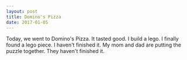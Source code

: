 ```yaml
---
layout: post
title: Domino's Pizza
date: 2017-01-05
---
```


Today, we went to Domino's Pizza. It tasted good. I build a lego. I finally found a lego piece. I haven't finished it. My mom and dad are putting the puzzle together. They haven't finished it.
